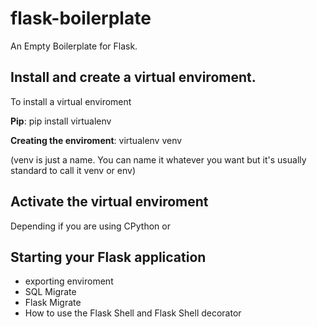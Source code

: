 # flask-boilerplate
An Empty Boilerplate for Flask.


## Install and create a virtual enviroment.
To install a virtual enviroment

**Pip**: 
pip install virtualenv 

**Creating the enviroment**: 
virtualenv venv  

(venv is just a name. You can name it whatever you want but it's usually standard to call it venv or env)


## Activate the virtual enviroment
Depending if you are using CPython or 

## Starting your Flask application


* exporting enviroment
* SQL Migrate
* Flask Migrate
* How to use the Flask Shell and Flask Shell decorator

